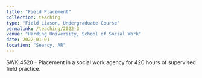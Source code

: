 ```yaml
---
title: "Field Placement"
collection: teaching
type: "Field Liason, Undergraduate Course"
permalink: /teaching/2022-3
venue: "Harding University, School of Social Work"
date: 2022-01-01
location: "Searcy, AR"
---
```


SWK 4520 - Placement in a social work agency for 420 hours of supervised field practice.